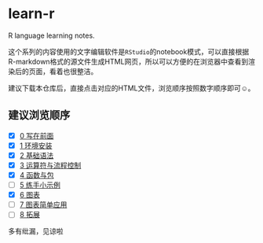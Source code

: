 # learn-r
R language learning notes.

这个系列的内容使用的文字编辑软件是`RStudio`的notebook模式，可以直接根据R-markdown格式的源文件生成HTML网页，所以可以方便的在浏览器中查看到渲染后的页面，看着也很整洁。

建议下载本仓库后，直接点击对应的HTML文件，浏览顺序按照数字顺序即可☺️。

## 建议浏览顺序

- [x] [0 写在前面](https://github.com/guoruibiao/learn-r/raw/master/0-写在前面.md)
- [x] [1 环境安装](https://github.com/guoruibiao/learn-r/blob/master/1-chapter.Rmd)
- [x] [2 基础语法](https://github.com/guoruibiao/learn-r/blob/master/2-chapter.Rmd)
- [x] [3 运算符与流程控制](https://github.com/guoruibiao/learn-r/blob/master/3-chapter.Rmd)
- [x] [4 函数与包](https://github.com/guoruibiao/learn-r/blob/master/4-chapter.Rmd)
- [ ] [5 练手小示例](https://github.com/guoruibiao/learn-r/blob/master/5-chapter.Rmd)
- [x] [6 图表](https://github.com/guoruibiao/learn-r/blob/master/6-chapter.Rmd)
- [ ] [7 图表简单应用](https://github.com/guoruibiao/learn-r/blob/master/7-chapter.Rmd)
- [ ] [8 拓展](https://github.com/guoruibiao/learn-r/blob/master/8-chapter.Rmd)

多有纰漏，见谅啦
